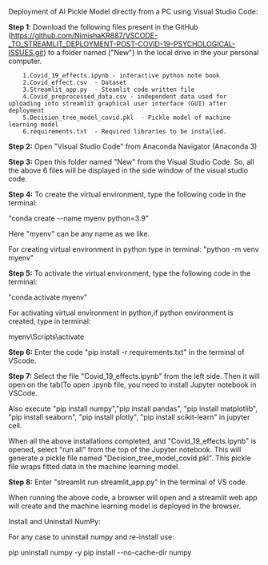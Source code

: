 Deployment of AI Pickle Model directly from a PC using Visual Studio Code:


**Step 1**: Download the following files present in the GitHub (https://github.com/NimishaKR887/VSCODE-_TO_STREAMLIT_DEPLOYMENT-POST-COVID-19-PSYCHOLOGICAL-ISSUES.git) to a folder named ("New") in the local drive in the your personal computer.


        1.Covid_19_effects.ipynb - interactive python note book
        2.Covid_effect.csv  - Dataset
        3.Streamlit_app.py  - Steamlit code written file
        4.Covid_preprocessed_data.csv - independent data used for uploading into streamlit graphical user interface (GUI) after deployment 
        5.Decision_tree_model_covid.pkl  - Pickle model of machine learning model
        6.requirements.txt  - Required libraries to be installed.


**Step 2:** Open "Visual Studio Code" from Anaconda Navigator (Anaconda 3) 


**Step 3:** Open this folder named "New" from the Visual Studio Code. So, all the above 6 files will be displayed in the side window of the visual studio code. 


**Step 4:** To create the virtual environment, type the following code in the terminal: 

"conda create --name myenv python=3.9"
 
Here "myenv" can be any name as we like.

For creating virtual environment in python type in terminal:
"python -m venv myenv"



**Step 5:** To activate the virtual environment, type the following code in the terminal:

"conda activate myenv"

For activating virtual environment in python,if python environment is created, type in terminal:

myenv\Scripts\activate



**Step 6:** Enter the code "pip install -r requirements.txt" in the terminal of VScode.

**Step 7:** Select the file "Covid_19_effects.ipynb" from the left side. Then it will open on the tab(To open .ipynb file, you need to install Jupyter notebook in VSCode. 

Also execute "pip install numpy","pip install pandas", "pip install matplotlib", "pip install seaborn", "pip install plotly", "pip install scikit-learn" in jupyter cell.

When all the above installations completed, and "Covid_19_effects.ipynb" is opened, select "run all" from the top of the Jupyter notebook. This will generate a pickle file named "Decision_tree_model_covid.pkl". This pickle file wraps fitted data in the machine learning model. 


**Step 8:** Enter "streamlit run streamlit_app.py" in the terminal of VS code. 

When running the above code, a browser will open and a streamlit web app will create and the machine learning model is deployed in the browser.


Install and Uninstall NumPy:

For any case to uninstall numpy and re-install use:

pip uninstall numpy -y
pip install --no-cache-dir numpy





